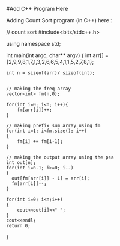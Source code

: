 #Add C++ Program Here

Adding Count Sort program (in C++) here :


// count sort
#include<bits/stdc++.h>

using namespace std;

int main(int argc, char** argv)
{
    int arr[] = {2,9,9,8,1,7,1,3,2,6,6,5,4,1,1,5,2,7,8,1};

    int n = sizeof(arr)/ sizeof(int);
    

    // making the freq array
    vector<int> fm(n,0);

    for(int i=0; i<n; i++){
        fm[arr[i]]++;
    }

    // making prefix sum array using fm
    for(int i=1; i<fm.size(); i++)
    {
        fm[i] += fm[i-1];
    }

    // making the output array using the psa 
    int out[n];
    for(int i=n-1; i>=0; i--)
    {
      out[fm[arr[i]] - 1] = arr[i];
      fm[arr[i]]--;
    }

    for(int i=0; i<n;i++)
    {
        cout<<out[i]<<" ";
    }
    cout<<endl;
    return 0;
}